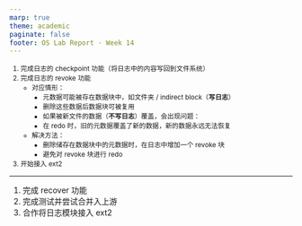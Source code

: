 ```yaml
---
marp: true
theme: academic
paginate: false
footer: OS Lab Report · Week 14
---
```


<!-- header: 第 14 周工作 -->

<small>

1. 完成日志的 checkpoint 功能（将日志中的内容写回到文件系统）
2. 完成日志的 revoke 功能
   - 对应情形：
     - 元数据可能被存在数据块中，如文件夹 / indirect block（**写日志**）
     - 删除这些数据后数据块可被复用
     - 如果被新文件的数据（**不写日志**）覆盖，会出现问题：
     - 在 redo 时，旧的元数据覆盖了新的数据，新的数据永远无法恢复
   - 解决方法：
     - 删除储存在数据块中的元数据时，在日志中增加一个 revoke 块
     - 避免对 revoke 块进行 redo
3. 开始接入 ext2

</small>

---

<!-- _header: 下周计划 -->

1. 完成 recover 功能
2. 完成测试并尝试合并入上游
3. 合作将日志模块接入 ext2
